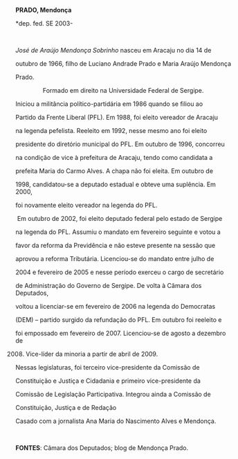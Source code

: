**PRADO, Mendonça**



\*dep. fed. SE 2003-



               



*José de Araújo Mendonça Sobrinho* nasceu em Aracaju no dia 14 de

outubro de 1966, filho de Luciano Andrade Prado e Maria Araújo Mendonça

Prado.



                Formado em direito na Universidade Federal de Sergipe.



Iniciou a militância político-partidária em 1986 quando se filiou ao

Partido da Frente Liberal (PFL). Em 1988, foi eleito vereador de Aracaju

na legenda pefelista. Reeleito em 1992, nesse mesmo ano foi eleito

presidente do diretório municipal do PFL. Em outubro de 1996, concorreu

na condição de vice à prefeitura de Aracaju, tendo como candidata a

prefeita Maria do Carmo Alves. A chapa não foi eleita. Em outubro de

1998, candidatou-se a deputado estadual e obteve uma suplência. Em 2000,

foi novamente eleito vereador na legenda do PFL.



 Em outubro de 2002, foi eleito deputado federal pelo estado de Sergipe

na legenda do PFL. Assumiu o mandato em fevereiro seguinte e votou a

favor da reforma da Previdência e não esteve presente na sessão que

aprovou a reforma Tributária. Licenciou-se do mandato entre julho de

2004 e fevereiro de 2005 e nesse período exerceu o cargo de secretário

de Administração do Governo de Sergipe. De volta à Câmara dos Deputados,

voltou a licenciar-se em fevereiro de 2006 na legenda do Democratas

(DEM) – partido surgido da refundação do PFL. Em outubro foi reeleito e

foi empossado em fevereiro de 2007. Licenciou-se de agosto a dezembro de

2008. Vice-líder da minoria a partir de abril de 2009.



Nessas legislaturas, foi terceiro vice-presidente da Comissão de

Constituição e Justiça e Cidadania e primeiro vice-presidente da

Comissão de Legislação Participativa. Integrou ainda a Comissão de

Constituição, Justiça e de Redação



Casado com a jornalista Ana Maria do Nascimento Alves e Mendonça.



 



**FONTES**: Câmara dos Deputados; blog de Mendonça Prado.



 

